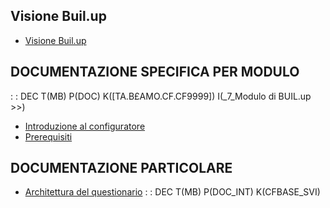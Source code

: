 ## Visione Buil.up
- [Visione Buil.up](Sorgenti/MB/DOC_VIS/CF_001)

## DOCUMENTAZIONE SPECIFICA PER MODULO
 :  : DEC T(MB) P(DOC) K([TA.B£AMO.CF.CF9999]) I(_7_Modulo di BUIL.up    >>)
- [Introduzione al configuratore](Sorgenti/MB/DOC/CFBASE_INT)
- [Prerequisiti](Sorgenti/MB/DOC/CFBASE_PRE)

## DOCUMENTAZIONE PARTICOLARE
- [Architettura del questionario](Sorgenti/MB/DOC/CFBASE_ARC)
 :  : DEC T(MB) P(DOC_INT) K(CFBASE_SVI)

